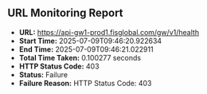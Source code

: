 ## URL Monitoring Report

- **URL:** https://api-gw1-prod1.fisglobal.com/gw/v1/health
- **Start Time:** 2025-07-09T09:46:20.922634
- **End Time:** 2025-07-09T09:46:21.022911
- **Total Time Taken:** 0.100277 seconds
- **HTTP Status Code:** 403
- **Status:** Failure
- **Failure Reason:** HTTP Status Code: 403
